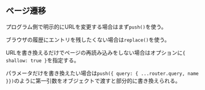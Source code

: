 ## ページ遷移

プログラム側で明示的にURLを変更する場合はまず`push()`を使う。

ブラウザの履歴にエントリを残したくない場合は`replace()`を使う。

URLを書き換えるだけでページの再読み込みをしない場合はオプションに`{ shallow: true }`を指定する。

パラメータだけを書き換えたい場合は`push({ query: { ...router.query, name }})`のように第一引数をオブジェクトで渡すと部分的に書き換えられる。
